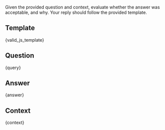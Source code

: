 Given the provided question and context, evaluate whether the answer was acceptable, and why.
Your reply should follow the provided template.

## Template
{valid_js_template}

## Question
{query}

## Answer
{answer}

## Context
{context}
